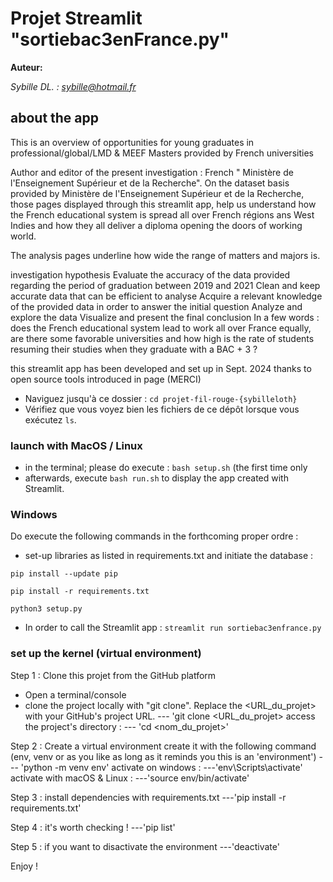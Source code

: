 # Projet Streamlit "sortiebac3enFrance.py"
**Auteur:**

*Sybille DL. : sybille@hotmail.fr*

## about the app

This is an overview of opportunities for young graduates in professional/global/LMD & MEEF Masters provided by French universities

Author and editor of the present investigation : French " Ministère de l'Enseignement Supérieur et de la Recherche".
On the dataset basis provided by Ministère de l'Enseignement Supérieur et de la Recherche, those pages displayed through this streamlit app, help us understand how the French educational system is spread all over French régions ans West Indies and how they all deliver a diploma opening the doors of working world.

The analysis pages underline how wide the range of matters and majors is.

investigation hypothesis
Evaluate the accuracy of the data provided regarding the period of graduation between 2019 and 2021
Clean and keep accurate data that can be efficient to analyse
Acquire a relevant knowledge of the provided data in order to answer the initial question
Analyze and explore the data
Visualize and present the final conclusion
In a few words : does the French educational system lead to work all over France equally, are there some favorable universities and how high is the rate of students resuming their studies when they graduate with a BAC + 3 ?

this streamlit app has been developed and set up in Sept. 2024 thanks to open source tools introduced in page (MERCI)

- Naviguez jusqu'à ce dossier : `cd projet-fil-rouge-{sybilleloth}`
- Vérifiez que vous voyez bien les fichiers de ce dépôt lorsque vous exécutez `ls`.

### launch with MacOS / Linux

- in the terminal; please do execute : `bash setup.sh` (the first time only
- afterwards, execute `bash run.sh` to display the app created with Streamlit.

### Windows

Do execute the following commands in the forthcoming proper ordre :
- set-up libraries as listed in requirements.txt and initiate the database :

`pip install --update pip`

`pip install -r requirements.txt`

`python3 setup.py`

- In order to call the Streamlit app : 
`streamlit run sortiebac3enfrance.py`

### set up the kernel (virtual environment)

Step 1 : Clone this projet from the GitHub platform
- Open a terminal/console
- clone the project locally with "git clone". Replace the  <URL_du_projet> with your GitHub's project URL.
--- 'git clone <URL_du_projet>
access the project's directory : 
--- 'cd <nom_du_projet>'

Step 2  : Create a virtual environment 
create it with the following command  (env, venv or as you like as long as it reminds you this is an 'environment')
--- 'python -m venv env'
activate on windows : 
---'env\Scripts\activate'
activate with macOS & Linux :
---'source env/bin/activate'

Step 3 : install dependencies with requirements.txt
---'pip install -r requirements.txt'

Step 4 : it's worth checking ! 
---'pip list'

Step 5 : if you want to disactivate the environment
---'deactivate'


Enjoy ! 